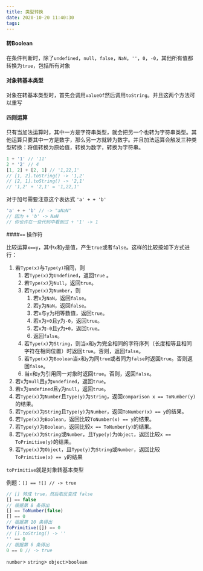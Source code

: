 ```yaml
---
title: 类型转换
date: 2020-10-20 11:40:30
tags:
---
```


#### 转Boolean

在条件判断时，除了`undefined`，`null`，`false`，`NaN`，`''`，`0`，`-0`，其他所有值都转换为`true`，包括所有对象

#### 对象转基本类型

对象在转基本类型时，首先会调用`valueOf`然后调用`toString`。并且这两个方法可以重写

#### 四则运算

只有当加法运算时，其中一方是字符串类型，就会把另一个也转为字符串类型。其他运算只要其中一方是数字，那么另一方就转为数字。并且加法运算会触发三种类型转换：将值转换为原始值，转换为数字，转换为字符串。

```js
1 + '1' // '11'
2 * '2' // 4
[1, 2] + [2, 1] // '1,22,1'
// [1, 2].toString() -> '1,2'
// [2, 1].toString() -> '2,1'
// '1,2' + '2,1' = '1,22,1'
```

对于加号需要注意这个表达式 `'a' + + 'b'`

```js
'a' + + 'b' // -> "aNaN"
// 因为 + 'b' -> NaN
// 你也许在一些代码中看到过 + '1' -> 1
```

####`==` 操作符

比较运算`x==y`，其中`x`和`y`是值，产生`true`或者`false`。这样的比较按如下方式进行：

1. 若`Type(x)`与`Type(y)`相同，则
   1. 若`Type(x)`为`Undefined`，返回`true` 。
   2. 若`Type(x)`为`Null`，返回`true`。
   3. 若`Type(x)`为`Number`，则
      1. 若`x`为`NaN`，返回`false`。
      2. 若`y`为`NaN`，返回`false`。
      3. 若`x`与`y`为相等数值，返回`true`。
      4. 若`x`为`+0`且`y`为`-0`，返回`true`。
      5. 若`x`为`-0`且`y`为`+0`，返回`true`。
      6. 返回`false`。
   4. 若`Type(x)`为`String`，则当`x`和`y`为完全相同的字符序列（长度相等且相同字符在相同位置）时返回`true`。否则，返回`false`。
   5. 若`Type(x)`为`Boolean`当`x`和`y`为同`true`或者同为`false`时返回`true`。否则返回`false`。
   6. 当`x`和`y`为引用同一对象时返回`true`。否则，返回`false`。
2. 若`x`为`null`且`y`为`undefined`，返回`true`。
3. 若`x`为`undefined`且`y`为`null`，返回`true`。
4. 若`Type(x)`为`Number`且`Type(y)`为`String`，返回`comparison x == ToNumber(y)`的结果。
5. 若`Type(x)`为`String`且`Type(y)`为`Number`，返回`ToNumber(x) == y`的结果。
6. 若`Type(x)`为`Boolean`，返回比较`ToNumber(x) == y`的结果。
7. 若`Type(y)`为`Boolean`，返回比较`x == ToNumber(y)`的结果。
8. 若`Type(x)`为`String`或`Number`，且`Type(y)`为`Object`，返回比较`x == ToPrimitive(y)`的结果。
9. 若`Type(x)`为`Object`，且`Type(y)`为`String`或`Number`，返回比较`ToPrimitive(x) == y`的结果

`toPrimitive`就是对象转基本类型

例题：`[] == ![] // -> true`

```js
// [] 转成 true，然后取反变成 false
[] == false
// 根据第 8 条得出
[] == ToNumber(false)
[] == 0
// 根据第 10 条得出
ToPrimitive([]) == 0
// [].toString() -> ''
'' == 0
// 根据第 6 条得出
0 == 0 // -> true
```

`number`> `string`> `object`>`boolean`

